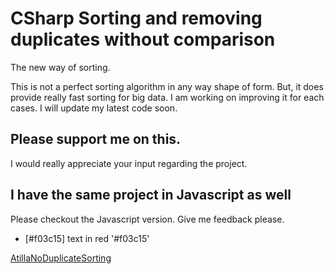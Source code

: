 # CSharp Sorting and removing duplicates without comparison 

The new way of sorting.

This is not a perfect sorting algorithm in any way shape of form. But, 
it does provide really fast sorting for big data. I am working on improving it for each cases.
I will update my latest code soon.

## Please support me on this.

I would really appreciate your input regarding the project. 

## I have the same project in Javascript as well

Please checkout the Javascript version. Give me feedback please.

- [#f03c15] text in red '#f03c15'

[AtillaNoDuplicateSorting](https://github.com/AtillaYadik/AtillaNoDuplicateSorting)
